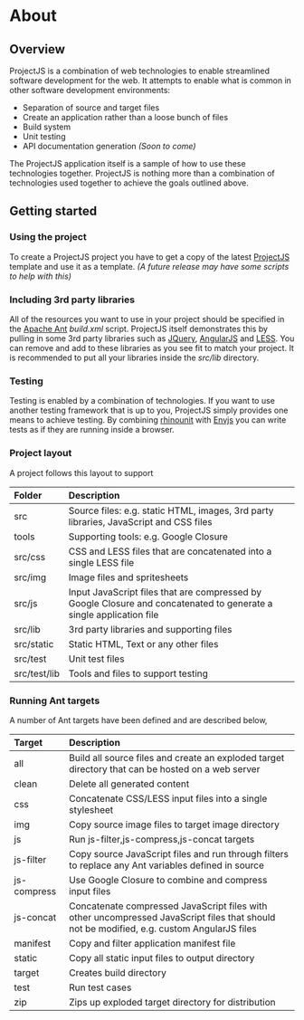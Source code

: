 About
=====

Overview
--------

ProjectJS is a combination of web technologies to enable streamlined software development for the web. It attempts to enable what is common in other software development environments:

-   Separation of source and target files
-   Create an application rather than a loose bunch of files
-   Build system
-   Unit testing
-   API documentation generation *(Soon to come)*

The ProjectJS application itself is a sample of how to use these technologies together. ProjectJS is nothing more than a combination of technologies used together to achieve the goals outlined above.

Getting started
---------------

### Using the project

To create a ProjectJS project you have to get a copy of the latest [ProjectJS](https://github.com/leonardseymore/ProjectJS) template and use it as a template. *(A future release may have some scripts to help with this)*

### Including 3rd party libraries

All of the resources you want to use in your project should be specified in the [Apache Ant](http://ant.apache.org/) *build.xml* script. ProjectJS itself demonstrates this by pulling in some 3rd party libraries such as [JQuery](http://jquery.com/), [AngularJS](http://angularjs.org/) and [LESS](http://lesscss.org/). You can remove and add to these libraries as you see fit to match your project. It is recommended to put all your libraries inside the *src/lib* directory.

### Testing

Testing is enabled by a combination of technologies. If you want to use another testing framework that is up to you, ProjectJS simply provides one means to achieve testing. By combining [rhinounit](http://code.google.com/p/rhinounit/) with [Envjs](http://www.envjs.com/) you can write tests as if they are running inside a browser.

### Project layout

A project follows this layout to support

|Folder|Description|
|:-----|:----------|
|src|Source files: e.g. static HTML, images, 3rd party libraries, JavaScript and CSS files|
|tools|Supporting tools: e.g. Google Closure|
|src/css|CSS and LESS files that are concatenated into a single LESS file|
|src/img|Image files and spritesheets|
|src/js|Input JavaScript files that are compressed by Google Closure and concatenated to generate a single application file|
|src/lib|3rd party libraries and supporting files|
|src/static|Static HTML, Text or any other files|
|src/test|Unit test files|
|src/test/lib|Tools and files to support testing|

### Running Ant targets

A number of Ant targets have been defined and are described below,

|Target|Description|
|:-----|:----------|
|all|Build all source files and create an exploded target directory that can be hosted on a web server|
|clean|Delete all generated content|
|css|Concatenate CSS/LESS input files into a single stylesheet|
|img|Copy source image files to target image directory|
|js|Run js-filter,js-compress,js-concat targets|
|js-filter|Copy source JavaScript files and run through filters to replace any Ant variables defined in source|
|js-compress|Use Google Closure to combine and compress input files|
|js-concat|Concatenate compressed JavaScript files with other uncompressed JavaScript files that should not be modified, e.g. custom AngularJS files|
|manifest|Copy and filter application manifest file|
|static|Copy all static input files to output directory|
|target|Creates build directory|
|test|Run test cases|
|zip|Zips up exploded target directory for distribution|
